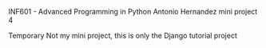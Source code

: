 INF601 - Advanced Programming in Python
Antonio Hernandez
mini project 4

Temporary
Not my mini project, this is only the Django tutorial project
